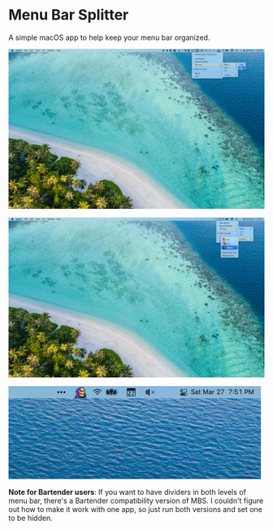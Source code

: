 # Menu Bar Splitter

A simple macOS app to help keep your menu bar organized.

![Screenshot 1](/img/sc1.png)

![Screenshot 2](/img/sc2.png)

![Screenshot 3](/img/sc3.png)

**Note for Bartender users**: If you want to have dividers in both levels of menu bar, there's a Bartender compatibility version of MBS. I couldn't figure out how to make it work with one app, so just run both versions and set one to be hidden.
